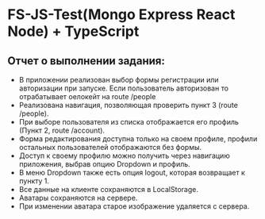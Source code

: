 # FS-JS-Test(Mongo Express React Node) + TypeScript

## Отчет о выполнении задания:

* В приложении реализован выбор формы регистрации или авторизации при запуске. Если пользователь авторизован то отрабатывает оелокейт на route /people
* Реализована навигация, позволяющая проверить пункт 3 (route /people).
* При выборе пользователя из списка отображается его профиль (Пункт 2, route /account).
* Форма редактирования доступна только на своем профиле, профили остальных пользователей отображаются без формы.
* Доступ к своему профилю можно получить через навигацию приложения, выбрав опцию Dropdown и профиль.
* В меню Dropdown также есть опция logout, которая возвращает к пункту 1.
* Все данные на клиенте сохраняются в LocalStorage.
* Аватары сохраняются на сервере.
* При изменении аватара старое изображение удаляется с сервера.